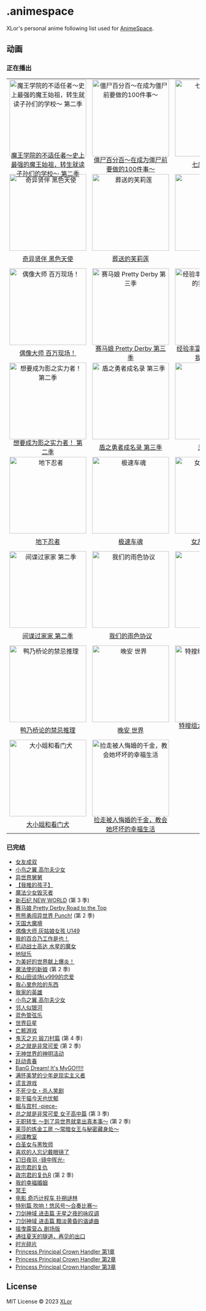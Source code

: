 # .animespace

XLor's personal anime following list used for [AnimeSpace](https://github.com/yjl9903/AnimeSpace).

## 动画

<!-- __inject_start__ -->
### 正在播出

<table><tbody>
<tr><td align="center"><a href="https://bangumi.tv/subject/330054"><img src="https://lain.bgm.tv/pic/cover/l/5e/85/330054_6e1Wt.jpg" alt="魔王学院的不适任者～史上最强的魔王始祖，转生就读子孙们的学校～ 第二季" style="height:200px;" /></a><div style="display:flex;align-items:center;justify-content:center;height:2em;padding:4px;"><a href="https://bangumi.tv/subject/330054"">魔王学院的不适任者～史上最强的魔王始祖，转生就读子孙们的学校～ 第二季</a></div></td><td align="center"><a href="https://bangumi.tv/subject/414461"><img src="https://lain.bgm.tv/pic/cover/l/c0/fe/414461_9BW1L.jpg" alt="僵尸百分百～在成为僵尸前要做的100件事～" style="height:200px;" /></a><div style="display:flex;align-items:center;justify-content:center;height:2em;padding:4px;"><a href="https://bangumi.tv/subject/414461"">僵尸百分百～在成为僵尸前要做的100件事～</a></div></td><td align="center"><a href="https://bangumi.tv/subject/362006"><img src="https://lain.bgm.tv/pic/cover/l/4c/b3/362006_A52M3.jpg" alt="七魔剑支配天下" style="height:200px;" /></a><div style="display:flex;align-items:center;justify-content:center;height:2em;padding:4px;"><a href="https://bangumi.tv/subject/362006"">七魔剑支配天下</a></div></td><td align="center"><a href="https://bangumi.tv/subject/410203"><img src="https://lain.bgm.tv/pic/cover/l/e6/62/410203_mDDq8.jpg" alt="AI电子基因" style="height:200px;" /></a><div style="display:flex;align-items:center;justify-content:center;height:2em;padding:4px;"><a href="https://bangumi.tv/subject/410203"">AI电子基因</a></div></td></tr>
<tr><td align="center"><a href="https://bangumi.tv/subject/401301"><img src="https://lain.bgm.tv/pic/cover/l/0f/dc/401301_Qr1Xk.jpg" alt="奇异贤伴 黑色天使" style="height:200px;" /></a><div style="display:flex;align-items:center;justify-content:center;height:2em;padding:4px;"><a href="https://bangumi.tv/subject/401301"">奇异贤伴 黑色天使</a></div></td><td align="center"><a href="https://bangumi.tv/subject/400602"><img src="https://lain.bgm.tv/pic/cover/l/13/c5/400602_ZI8Y9.jpg" alt="葬送的芙莉莲" style="height:200px;" /></a><div style="display:flex;align-items:center;justify-content:center;height:2em;padding:4px;"><a href="https://bangumi.tv/subject/400602"">葬送的芙莉莲</a></div></td><td align="center"><a href="https://bangumi.tv/subject/404115"><img src="https://lain.bgm.tv/pic/cover/l/e7/be/404115_Q3yq1.jpg" alt="星灵感应" style="height:200px;" /></a><div style="display:flex;align-items:center;justify-content:center;height:2em;padding:4px;"><a href="https://bangumi.tv/subject/404115"">星灵感应</a></div></td><td align="center"><a href="https://bangumi.tv/subject/353819"><img src="https://lain.bgm.tv/pic/cover/l/c2/36/353819_Z07T5.jpg" alt="圣剑学院的魔剑使" style="height:200px;" /></a><div style="display:flex;align-items:center;justify-content:center;height:2em;padding:4px;"><a href="https://bangumi.tv/subject/353819"">圣剑学院的魔剑使</a></div></td></tr>
<tr><td align="center"><a href="https://bangumi.tv/subject/309807"><img src="https://lain.bgm.tv/pic/cover/l/bf/a0/309807_927A1.jpg" alt="偶像大师 百万现场！" style="height:200px;" /></a><div style="display:flex;align-items:center;justify-content:center;height:2em;padding:4px;"><a href="https://bangumi.tv/subject/309807"">偶像大师 百万现场！</a></div></td><td align="center"><a href="https://bangumi.tv/subject/407332"><img src="https://lain.bgm.tv/pic/cover/l/c1/30/407332_0I58c.jpg" alt="赛马娘 Pretty Derby 第三季" style="height:200px;" /></a><div style="display:flex;align-items:center;justify-content:center;height:2em;padding:4px;"><a href="https://bangumi.tv/subject/407332"">赛马娘 Pretty Derby 第三季</a></div></td><td align="center"><a href="https://bangumi.tv/subject/400595"><img src="https://lain.bgm.tv/pic/cover/l/f6/73/400595_xNkgF.jpg" alt="经验丰富的你和经验为零的我交往的故事" style="height:200px;" /></a><div style="display:flex;align-items:center;justify-content:center;height:2em;padding:4px;"><a href="https://bangumi.tv/subject/400595"">经验丰富的你和经验为零的我交往的故事</a></div></td><td align="center"><a href="https://bangumi.tv/subject/420628"><img src="https://lain.bgm.tv/pic/cover/l/fe/31/420628_VZtBy.jpg" alt="药屋少女的呢喃" style="height:200px;" /></a><div style="display:flex;align-items:center;justify-content:center;height:2em;padding:4px;"><a href="https://bangumi.tv/subject/420628"">药屋少女的呢喃</a></div></td></tr>
<tr><td align="center"><a href="https://bangumi.tv/subject/419846"><img src="https://lain.bgm.tv/pic/cover/l/86/5a/419846_w9jmH.jpg" alt="想要成为影之实力者！ 第二季" style="height:200px;" /></a><div style="display:flex;align-items:center;justify-content:center;height:2em;padding:4px;"><a href="https://bangumi.tv/subject/419846"">想要成为影之实力者！ 第二季</a></div></td><td align="center"><a href="https://bangumi.tv/subject/289907"><img src="https://lain.bgm.tv/pic/cover/l/c0/2d/289907_tDydu.jpg" alt="盾之勇者成名录 第三季" style="height:200px;" /></a><div style="display:flex;align-items:center;justify-content:center;height:2em;padding:4px;"><a href="https://bangumi.tv/subject/289907"">盾之勇者成名录 第三季</a></div></td><td align="center"><a href="https://bangumi.tv/subject/362255"><img src="https://lain.bgm.tv/pic/cover/l/4b/52/362255_Hv9Hy.jpg" alt="米奇与达利" style="height:200px;" /></a><div style="display:flex;align-items:center;justify-content:center;height:2em;padding:4px;"><a href="https://bangumi.tv/subject/362255"">米奇与达利</a></div></td><td align="center"><a href="https://bangumi.tv/subject/413741"><img src="https://lain.bgm.tv/pic/cover/l/a7/73/413741_Q0rQh.jpg" alt="16bit的感动 ANOTHER LAYER" style="height:200px;" /></a><div style="display:flex;align-items:center;justify-content:center;height:2em;padding:4px;"><a href="https://bangumi.tv/subject/413741"">16bit的感动 ANOTHER LAYER</a></div></td></tr>
<tr><td align="center"><a href="https://bangumi.tv/subject/348220"><img src="https://lain.bgm.tv/pic/cover/l/c1/4c/348220_OwnzX.jpg" alt="地下忍者" style="height:200px;" /></a><div style="display:flex;align-items:center;justify-content:center;height:2em;padding:4px;"><a href="https://bangumi.tv/subject/348220"">地下忍者</a></div></td><td align="center"><a href="https://bangumi.tv/subject/364252"><img src="https://lain.bgm.tv/pic/cover/l/ee/57/364252_U0034.jpg" alt="极速车魂" style="height:200px;" /></a><div style="display:flex;align-items:center;justify-content:center;height:2em;padding:4px;"><a href="https://bangumi.tv/subject/364252"">极速车魂</a></div></td><td align="center"><a href="https://bangumi.tv/subject/398949"><img src="https://lain.bgm.tv/pic/cover/l/da/2f/398949_y6u1X.jpg" alt="女友成双 第二季" style="height:200px;" /></a><div style="display:flex;align-items:center;justify-content:center;height:2em;padding:4px;"><a href="https://bangumi.tv/subject/398949"">女友成双 第二季</a></div></td><td align="center"><a href="https://bangumi.tv/subject/424372"><img src="https://lain.bgm.tv/pic/cover/l/17/03/424372_h6JZ1.jpg" alt="新石纪 NEW WORLD 第2部分" style="height:200px;" /></a><div style="display:flex;align-items:center;justify-content:center;height:2em;padding:4px;"><a href="https://bangumi.tv/subject/424372"">新石纪 NEW WORLD 第2部分</a></div></td></tr>
<tr><td align="center"><a href="https://bangumi.tv/subject/411427"><img src="https://lain.bgm.tv/pic/cover/l/69/5b/411427_1Bw95.jpg" alt="间谍过家家 第二季" style="height:200px;" /></a><div style="display:flex;align-items:center;justify-content:center;height:2em;padding:4px;"><a href="https://bangumi.tv/subject/411427"">间谍过家家 第二季</a></div></td><td align="center"><a href="https://bangumi.tv/subject/444634"><img src="https://lain.bgm.tv/pic/cover/l/2a/d6/444634_80o81.jpg" alt="我们的雨色协议" style="height:200px;" /></a><div style="display:flex;align-items:center;justify-content:center;height:2em;padding:4px;"><a href="https://bangumi.tv/subject/444634"">我们的雨色协议</a></div></td><td align="center"><a href="https://bangumi.tv/subject/425601"><img src="https://lain.bgm.tv/pic/cover/l/f2/70/425601_D6KQI.jpg" alt="神选" style="height:200px;" /></a><div style="display:flex;align-items:center;justify-content:center;height:2em;padding:4px;"><a href="https://bangumi.tv/subject/425601"">神选</a></div></td><td align="center"><a href="https://bangumi.tv/subject/416534"><img src="https://lain.bgm.tv/pic/cover/l/75/61/416534_1eOdJ.jpg" alt="Overtake!" style="height:200px;" /></a><div style="display:flex;align-items:center;justify-content:center;height:2em;padding:4px;"><a href="https://bangumi.tv/subject/416534"">Overtake!</a></div></td></tr>
<tr><td align="center"><a href="https://bangumi.tv/subject/411426"><img src="https://lain.bgm.tv/pic/cover/l/aa/fa/411426_27zIS.jpg" alt="鸭乃桥论的禁忌推理" style="height:200px;" /></a><div style="display:flex;align-items:center;justify-content:center;height:2em;padding:4px;"><a href="https://bangumi.tv/subject/411426"">鸭乃桥论的禁忌推理</a></div></td><td align="center"><a href="https://bangumi.tv/subject/448114"><img src="https://lain.bgm.tv/pic/cover/l/16/cb/448114_NflkN.jpg" alt="晚安 世界" style="height:200px;" /></a><div style="display:flex;align-items:center;justify-content:center;height:2em;padding:4px;"><a href="https://bangumi.tv/subject/448114"">晚安 世界</a></div></td><td align="center"><a href="https://bangumi.tv/subject/411106"><img src="https://lain.bgm.tv/pic/cover/l/1f/11/411106_0z7d6.jpg" alt="特搜组大吾 救国的橘色部队" style="height:200px;" /></a><div style="display:flex;align-items:center;justify-content:center;height:2em;padding:4px;"><a href="https://bangumi.tv/subject/411106"">特搜组大吾 救国的橘色部队</a></div></td><td align="center"><a href="https://bangumi.tv/subject/410928"><img src="https://lain.bgm.tv/pic/cover/l/45/f2/410928_GOG1t.jpg" alt="我推是反派大小姐。" style="height:200px;" /></a><div style="display:flex;align-items:center;justify-content:center;height:2em;padding:4px;"><a href="https://bangumi.tv/subject/410928"">我推是反派大小姐。</a></div></td></tr>
<tr><td align="center"><a href="https://bangumi.tv/subject/403631"><img src="https://lain.bgm.tv/pic/cover/l/6c/40/403631_3EEHq.jpg" alt="大小姐和看门犬" style="height:200px;" /></a><div style="display:flex;align-items:center;justify-content:center;height:2em;padding:4px;"><a href="https://bangumi.tv/subject/403631"">大小姐和看门犬</a></div></td><td align="center"><a href="https://bangumi.tv/subject/398922"><img src="https://lain.bgm.tv/pic/cover/l/6d/7a/398922_ORyRa.jpg" alt="捡走被人悔婚的千金，教会她坏坏的幸福生活" style="height:200px;" /></a><div style="display:flex;align-items:center;justify-content:center;height:2em;padding:4px;"><a href="https://bangumi.tv/subject/398922"">捡走被人悔婚的千金，教会她坏坏的幸福生活</a></div></td><td></td><td></td></tr>
</tbody></table>

### 已完结

+ [女友成双](https://bangumi.tv/subject/319513)
+ [小鸟之翼 高尔夫少女](https://bangumi.tv/subject/354682)
+ [异世界舅舅](https://bangumi.tv/subject/339326)
+ [【我推的孩子】](https://bangumi.tv/subject/386809)
+ [魔法少女毁灭者](https://bangumi.tv/subject/349039)
+ [新石纪 NEW WORLD](https://bangumi.tv/subject/363101) (第 3 季)
+ [赛马娘 Pretty Derby Road to the Top](https://bangumi.tv/subject/380448)
+ [熊熊勇闯异世界 Punch!](https://bangumi.tv/subject/323651) (第 2 季)
+ [天国大魔境](https://bangumi.tv/subject/404804)
+ [偶像大师 灰姑娘女孩 U149](https://bangumi.tv/subject/376703)
+ [我的百合乃工作是也！](https://bangumi.tv/subject/381666)
+ [机动战士高达 水星的魔女](https://bangumi.tv/subject/403238)
+ [地狱乐](https://bangumi.tv/subject/325808)
+ [为美好的世界献上爆炎！](https://bangumi.tv/subject/385209)
+ [魔法使的新娘](https://bangumi.tv/subject/399820) (第 2 季)
+ [和山田谈场Lv999的恋爱](https://bangumi.tv/subject/395684)
+ [我心里危险的东西](https://bangumi.tv/subject/394260)
+ [我家的英雄](https://bangumi.tv/subject/388067)
+ [小鸟之翼 高尔夫少女](https://bangumi.tv/subject/389998)
+ [邻人似银河](https://bangumi.tv/subject/379442)
+ [蓝色管弦乐](https://bangumi.tv/subject/377769)
+ [世界巨星](https://bangumi.tv/subject/409088)
+ [亡骸游戏](https://bangumi.tv/subject/408013)
+ [鬼灭之刃 锻刀村篇](https://bangumi.tv/subject/369768) (第 4 季)
+ [总之就是非常可爱](https://bangumi.tv/subject/355798) (第 2 季)
+ [无神世界的神明活动](https://bangumi.tv/subject/377607)
+ [跃动青春](https://bangumi.tv/subject/357961)
+ [BanG Dream! It's MyGO!!!!!](https://bangumi.tv/subject/428735)
+ [满怀美梦的少年是现实主义者](https://bangumi.tv/subject/408351)
+ [谎言游戏](https://bangumi.tv/subject/333979)
+ [不死少女・杀人笑剧](https://bangumi.tv/subject/425591)
+ [能干猫今天也忧郁](https://bangumi.tv/subject/384672)
+ [堀与宫村 -piece-](https://bangumi.tv/subject/425992)
+ [总之就是非常可爱 女子高中篇](https://bangumi.tv/subject/441233) (第 3 季)
+ [无职转生 ～到了异世界就拿出真本事～](https://bangumi.tv/subject/373247) (第 2 季)
+ [莱莎的炼金工房 ～常暗女王与秘密藏身处～](https://bangumi.tv/subject/425236)
+ [间谍教室](https://bangumi.tv/subject/428418)
+ [白圣女与黑牧师](https://bangumi.tv/subject/387822)
+ [喜欢的人忘记戴眼镜了](https://bangumi.tv/subject/415182)
+ [幻日夜羽 -镜中晖光-](https://bangumi.tv/subject/389772)
+ [政宗君的复仇](https://bangumi.tv/subject/185762)
+ [政宗君的复仇R](https://bangumi.tv/subject/376433) (第 2 季)
+ [我的幸福婚姻](https://bangumi.tv/subject/377125)
+ [冥王](https://bangumi.tv/subject/217021)
+ [电影 奇巧计程车 扑朔谜林](https://bangumi.tv/subject/363414)
+ [特别篇 吹响！悠风号～合奏比赛～](https://bangumi.tv/subject/386195)
+ [刀剑神域 进击篇 无星之夜的咏叹调](https://bangumi.tv/subject/315375)
+ [刀剑神域 进击篇 黯淡黄昏的谐谑曲](https://bangumi.tv/subject/355004)
+ [摇曳露营△ 剧场版](https://bangumi.tv/subject/262898)
+ [通往夏天的隧道，再见的出口](https://bangumi.tv/subject/362575)
+ [时光碎片](https://bangumi.tv/subject/277727)
+ [Princess Principal Crown Handler 第1章](https://bangumi.tv/subject/244928)
+ [Princess Principal Crown Handler 第2章](https://bangumi.tv/subject/244929)
+ [Princess Principal Crown Handler 第3章](https://bangumi.tv/subject/244930)
<!-- __inject_end__ -->

## License

MIT License © 2023 [XLor](https://github.com/yjl9903)
